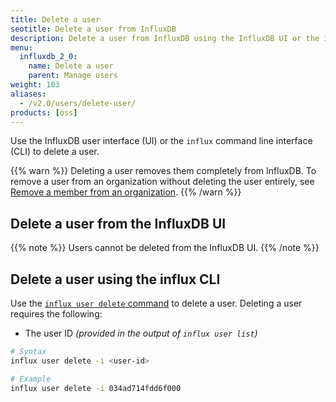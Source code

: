 ```yaml
---
title: Delete a user
seotitle: Delete a user from InfluxDB
description: Delete a user from InfluxDB using the InfluxDB UI or the influx CLI.
menu:
  influxdb_2_0:
    name: Delete a user
    parent: Manage users
weight: 103
aliases:
  - /v2.0/users/delete-user/
products: [oss]
---
```


Use the InfluxDB user interface (UI) or the `influx` command line interface (CLI)
to delete a user.

{{% warn %}}
Deleting a user removes them completely from InfluxDB.
To remove a user from an organization without deleting the user entirely, see
[Remove a member from an organization](/influxdb/v2.0/organizations/members/remove-member/).
{{% /warn %}}

## Delete a user from the InfluxDB UI

{{% note %}}
Users cannot be deleted from the InfluxDB UI.
{{% /note %}}

## Delete a user using the influx CLI

Use the [`influx user delete` command](/influxdb/v2.0/reference/cli/influx/user/delete)
to delete a user. Deleting a user requires the following:

- The user ID _(provided in the output of `influx user list`)_

```sh
# Syntax
influx user delete -i <user-id>

# Example
influx user delete -i 034ad714fdd6f000
```
